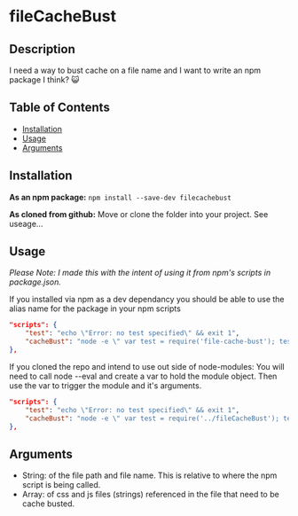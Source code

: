 # fileCacheBust
## Description
I need a way to bust cache on a file name and I want to write an npm package I think? :smiley_cat:

## Table of Contents
* [Installation](#installation)
* [Usage](#usage)
* [Arguments](#arguments)

## Installation
**As an npm package:**
`npm install --save-dev filecachebust`

**As cloned from github:**
Move or clone the folder into your project. See useage...

## Usage
*Please Note: I made this with the intent of using it from npm's scripts in package.json.*

If you installed via npm as a dev dependancy you should be able to use the alias name for the package in your npm scripts

```json
"scripts": {
    "test": "echo \"Error: no test specified\" && exit 1",
    "cacheBust": "node -e \" var test = require('file-cache-bust'); test.fileCacheBust('fake.html', ['fake.js', 'fake.css']);\""
},
```

If you cloned the repo and intend to use out side of node-modules: 
You will need to call node --eval and create a var to hold the module object. Then use the var to trigger the module and it's arguments. 

```json
"scripts": {
    "test": "echo \"Error: no test specified\" && exit 1",
    "cacheBust": "node -e \" var test = require('../fileCacheBust'); test.fileCacheBust('fake.html', ['fake.js', 'fake.css']);\""
},
```

## Arguments

* String: of the file path and file name. This is relative to where the npm script is being called. 
* Array: of css and js files (strings) referenced in the file that need to be cache busted.

